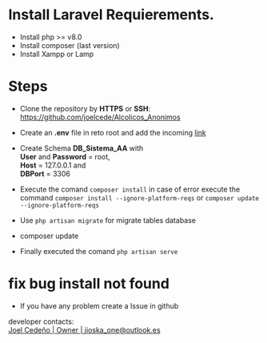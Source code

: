 # Install Laravel Requierements.

- Install php >= v8.0
- Install composer (last version)
- Install Xampp or Lamp 

# Steps

- <p>Clone the repository by <b>HTTPS</b> or <b>SSH</b>: <a href="https://github.com/joelcede/Alcolicos_Anonimos">https://github.com/joelcede/Alcolicos_Anonimos</a>
</p>

- <P>Create an <b>.env</b> file in reto root and add the incoming <a href="https://www.notion.so/Alcoh-licos-An-nimos-a6b16230bec14a3883193c796bf71988#a76e71e8600f4f9ebe21413cead6d1d5">link</a>
</P>

- <p>Create Schema <b>DB_Sistema_AA</b> with<br> 
    <b>User</b> and <b>Password</b> = root,<br>
    <b>Host</b> = 127.0.0.1 and<br>
    <b>DBPort</b> = 3306
</p>

- Execute the comand `composer install` in case of error execute the command `composer install --ignore-platform-reqs` or `composer update --ignore-platform-reqs`

- Use `php artisan migrate` for migrate tables database

- composer update
- Finally executed the comand `php artisan serve`
  
# fix bug install not found
- If you have any problem create a Issue in github

developer contacts:<br>
<a href="mailto:jioska_one@outlook.es">Joel Cedeño | Owner | jioska_one@outlook.es</a><br>
